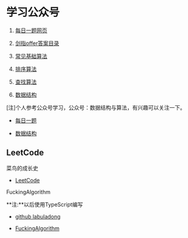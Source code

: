 # 学习公众号

1. [每日一题网页](https://mp.weixin.qq.com/s/UecTRCghbaNhjBkGp9VShw)

2. [剑指offer答案目录](https://mp.weixin.qq.com/s/M547-h903ME5H8t3Dx4HaA)

3. [常见基础算法](http://mp.weixin.qq.com/mp/homepage?__biz=MzU0ODMyNDk0Mw==&hid=7&sn=f6d1b63dbff96d3568151f6053a2a361&scene=18#wechat_redirect)

4. [排序算法](http://mp.weixin.qq.com/mp/homepage?__biz=MzU0ODMyNDk0Mw==&hid=3&sn=934f9969c96193ef720e99c49cde6cf8&scene=18#wechat_redirect)

5. [查找算法](http://mp.weixin.qq.com/mp/homepage?__biz=MzU0ODMyNDk0Mw==&hid=5&sn=511ffff65a0d780d185037e8f24027c4&scene=18#wechat_redirect)

6. [数据结构](http://mp.weixin.qq.com/mp/homepage?__biz=MzU0ODMyNDk0Mw==&hid=10&sn=4f1efac0cc8624fe903927acd3b279f5&scene=18#wechat_redirect)

[注]个人参考公众号学习，公众号：数据结构与算法，有兴趣可以关注一下。


* [每日一题](./src/one_question_per_day/OneQuestionPerDay.md)

* [数据结构](./src/data_structure/DataStructure.md)

## LeetCode

菜鸟的成长史

* [LeetCode](./src/leetcode/LeetCode.md)

FuckingAlgorithm

**注:**以后使用TypeScript编写

* [github labuladong](https://github.com/labuladong/fucking-algorithm)

* [FuckingAlgorithm](./src/fucking_algorithm/FuckingAlgorithm.md)
